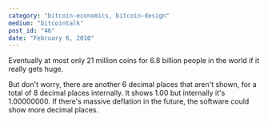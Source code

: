```yaml
---
category: "bitcoin-economics, bitcoin-design"
medium: "bitcointalk"
post_id: "46"
date: "February 6, 2010"
---
```

Eventually at most only 21 million coins for 6.8 billion people in the world if it really gets huge.

But don't worry, there are another 6 decimal places that aren't shown, for a total of 8 decimal places internally.  It shows 1.00 but internally it's 1.00000000.  If there's massive deflation in the future, the software could show more decimal places.